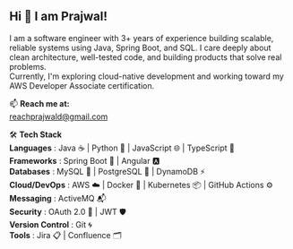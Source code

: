 ## Hi 👋 I am Prajwal!

<!--
**prajwaldhananjay/prajwaldhananjay** is a ✨ _special_ ✨ repository because its `README.md` (this file) appears on your GitHub profile.

Here are some ideas to get you started:

- 🔭 I’m currently working on ...
- 🌱 I’m currently learning ...
- 👯 I’m looking to collaborate on ...
- 🤔 I’m looking for help with ...
- 💬 Ask me about ...
- 📫 How to reach me: ...
- 😄 Pronouns: ...
- ⚡ Fun fact: ...
-->
I am a software engineer with 3+ years of experience building scalable, reliable systems using Java, Spring Boot, and SQL. I care deeply about clean architecture, well-tested code, and building products that solve real problems.  
Currently, I'm exploring cloud-native development and working toward my AWS Developer Associate certification.

📫 **Reach me at:**  
reachprajwald@gmail.com

🛠️ **Tech Stack**  
**Languages** : Java ☕ | Python 🐍 | JavaScript 🌐 | TypeScript 🧩  
**Frameworks** : Spring Boot 🌱 | Angular 🅰️  
**Databases** : MySQL 🐬 | PostgreSQL 🐘 | DynamoDB ⚡  
**Cloud/DevOps** : AWS ☁️ | Docker 🐳 | Kubernetes 📦 | GitHub Actions ⚙️  
**Messaging** : ActiveMQ 📬  
**Security** : OAuth 2.0 🔐 | JWT 🛡️  
**Version Control** : Git 🌀  
**Tools** : Jira 📋 | Confluence 🗂️  

